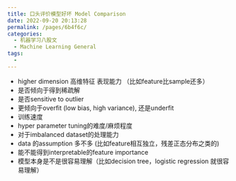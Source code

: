 ```yaml
---
title: 口头评价模型好坏 Model Comparison 
date: 2022-09-20 20:13:28
permalink: /pages/6b4f6c/
categories:
  - 机器学习八股文
  - Machine Learning General
tags:
  - 
---
```


- higher dimension 高维特征 表现能力 （比如feature比sample还多）
- 是否倾向于得到稀疏解
- 是否sensitive to outlier
- 更倾向于overfit (low bias, high variance),  还是underfit
- 训练速度
- hyper parameter tuning的难度/麻烦程度
- 对于imbalanced dataset的处理能力
- data 的assumption 多不多 (比如feature相互独立，残差正态分布之类的)
- 能不能得到interpretable的feature importance
- 模型本身是不是很容易理解（比如decision tree，logistic regression 就很容易理解）

